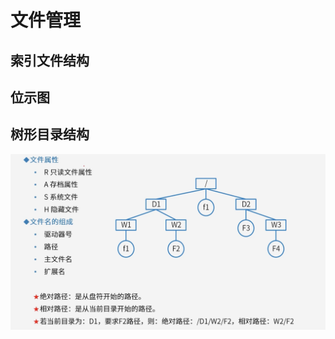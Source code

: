 # 文件管理

## 索引文件结构



## 位示图



## 树形目录结构

![image-20250224155039736](https://raw.githubusercontent.com/zpfate/ImageService/master/uPic/1740383442455)